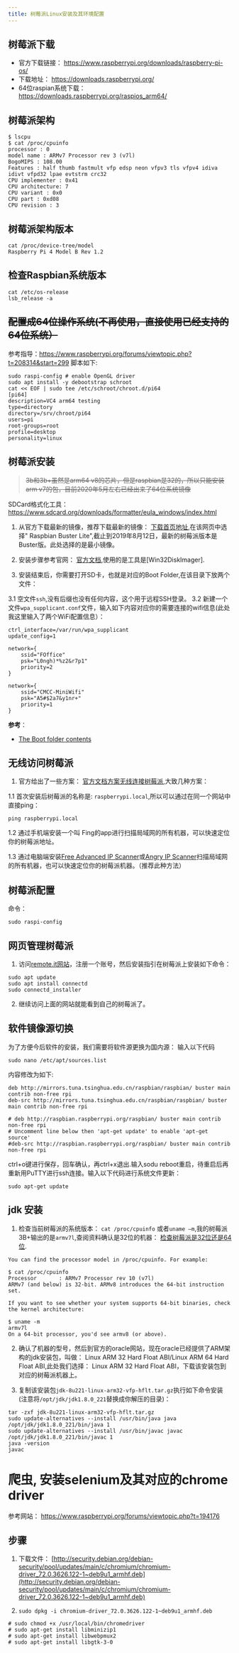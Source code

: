```yaml
---
title: 树莓派Linux安装及其环境配置
---
```






## 树莓派下载

- 官方下载链接： <https://www.raspberrypi.org/downloads/raspberry-pi-os/>
- 下载地址： <https://downloads.raspberrypi.org/>
- 64位raspian系统下载：<https://downloads.raspberrypi.org/raspios_arm64/>

## 树莓派架构

```
$ lscpu 
$ cat /proc/cpuinfo
processor : 0
model name : ARMv7 Processor rev 3 (v7l)
BogoMIPS : 108.00
Features : half thumb fastmult vfp edsp neon vfpv3 tls vfpv4 idiva idivt vfpd32 lpae evtstrm crc32 
CPU implementer : 0x41
CPU architecture: 7
CPU variant : 0x0
CPU part : 0xd08
CPU revision : 3
```

## 树莓派架构版本

```
cat /proc/device-tree/model
Raspberry Pi 4 Model B Rev 1.2
```

## 检查Raspbian系统版本

```
cat /etc/os-release
lsb_release -a
```

## ~~配置成64位操作系统(不再使用，直接使用已经支持的64位系统）~~

参考指导：<https://www.raspberrypi.org/forums/viewtopic.php?t=208314&start=299>
脚本如下:

```
sudo raspi-config # enable OpenGL driver
sudo apt install -y debootstrap schroot
cat << EOF | sudo tee /etc/schroot/chroot.d/pi64
[pi64]
description=VC4 arm64 testing
type=directory
directory=/srv/chroot/pi64
users=pi
root-groups=root
profile=desktop
personality=linux
```

## 树莓派安装

> ~~3b和3b+虽然是arm64 v8的芯片，但是raspbian是32的，所以只能安装arm v7的包，目前2020年5月左右已经出来了64位系统镜像~~

SDCard格式化工具： <https://www.sdcard.org/downloads/formatter/eula_windows/index.html>

1. 从官方下载最新的镜像，推荐下载最新的镜像： [下载首页地址](https://www.raspberrypi.org/downloads/raspbian/),在该网页中选择"
Raspbian Buster Lite",截止到2019年8月12日，最新的树莓派版本是Buster版。此处选择的是最小镜像。

2. 安装步骤参考官网： [官方文档](https://www.raspberrypi.org/documentation/),使用的是工具是[Win32DiskImager].

3. 安装结束后，你需要打开SD卡，也就是对应的Boot Folder,在该目录下放两个文件：

3.1 空文件`ssh`,没有后缀也没有任何内容，这个用于远程SSH登录。
3.2 新建一个文件`wpa_supplicant.conf`文件，输入如下内容对应你的需要连接的wifi信息(此处我这里输入了两个WiFi配置信息）：

```
ctrl_interface=/var/run/wpa_supplicant
update_config=1

network={
    ssid="FOffice"
    psk="L0ngh)*%z2&r7p1"
    priority=2
}

network={
    ssid="CMCC-MiniWifi"
    psk="A5#$2a7&y1nr+"
    priority=1
}

```

**参考**：

- [The Boot folder contents](https://www.raspberrypi.org/documentation/configuration/boot_folder.md)

## 无线访问树莓派

1. 官方给出了一些方案： [官方文档方案无线连接树莓派](https://www.raspberrypi.org/documentation/remote-access/ip-address.md),大致几种方案：

1.1 首次安装后树莓派的名称是: `raspberrypi.local`,所以可以通过在同一个网站中直接ping：

```
ping raspberrypi.local
```

1.2 通过手机端安装一个叫 Fing的app进行扫描局域网的所有机器，可以快速定位你的树莓派地址。

1.3 通过电脑端安装[Free Advanced IP Scanner](https://www.advanced-ip-scanner.com/)或[Angry IP Scanner](https://angryip.org/)扫描局域网的所有机器，也可以快速定位你的树莓派机器。（推荐此种方法）

## 树莓派配置

命令：

```
sudo raspi-config
```

## 网页管理树莓派

1. 访问[remote.it网站](https://app.remote.it/web/)，注册一个账号，然后安装指引在树莓派上安装如下命令：

```
sudo apt update
sudo apt install connectd
sudo connectd_installer
```

2. 继续访问上面的网站就能看到自己的树莓派了。

## 软件镜像源切换

为了方便今后软件的安装，我们需要将软件源更换为国内源：
输入以下代码

```
sudo nano /etc/apt/sources.list
```

内容修改为如下:

```shell
deb http://mirrors.tuna.tsinghua.edu.cn/raspbian/raspbian/ buster main contrib non-free rpi
deb-src http://mirrors.tuna.tsinghua.edu.cn/raspbian/raspbian/ buster main contrib non-free rpi

# deb http://raspbian.raspberrypi.org/raspbian/ buster main contrib non-free rpi
# Uncomment line below then 'apt-get update' to enable 'apt-get source'
#deb-src http://raspbian.raspberrypi.org/raspbian/ buster main contrib non-free rpi

```

ctrl+o键进行保存，回车确认，再ctrl+x退出.输入sodu reboot重启，待重启后再重新用PuTTY进行ssh连接。输入以下代码进行系统文件更新：

```
sudo apt-get update
```

## jdk 安装

1. 检查当前树莓派的系统版本： `cat /proc/cpuinfo` 或者`uname –m`,我的树莓派3B+输出的是`armv7l`,查阅资料确认是32位的机器：
[检查树莓派是32位还是64位](https://unix.stackexchange.com/questions/136407/is-my-linux-arm-32-or-64-bit).

```
You can find the processor model in /proc/cpuinfo. For example:

$ cat /proc/cpuinfo
Processor       : ARMv7 Processor rev 10 (v7l)
ARMv7 (and below) is 32-bit. ARMv8 introduces the 64-bit instruction set.

If you want to see whether your system supports 64-bit binaries, check the kernel architecture:

$ uname -m
armv7l
On a 64-bit processor, you'd see armv8 (or above).

```

2. 确认了机器的型号，然后到官方的oracle网站，现在oracle已经提供了ARM架构的jdk安装包，叫做： Linux ARM 32 Hard Float ABI/Linux ARM 64 Hard Float ABI,此处我们选择： Linux ARM 32 Hard Float ABI，下载该安装包到对应的树莓派机器上。

3. 复制该安装包`jdk-8u221-linux-arm32-vfp-hflt.tar.gz`执行如下命令安装 (注意将`/opt/jdk/jdk1.8.0_221`替换成你解压的目录)：

```
tar -zxf jdk-8u221-linux-arm32-vfp-hflt.tar.gz
sudo update-alternatives --install /usr/bin/java java /opt/jdk/jdk1.8.0_221/bin/java 1
sudo update-alternatives --install /usr/bin/javac javac /opt/jdk/jdk1.8.0_221/bin/javac 1
java -version
javac 
```

# 爬虫, 安装selenium及其对应的chrome driver

参考网站： <https://www.raspberrypi.org/forums/viewtopic.php?t=194176>

## 步骤

1. 下载文件： [http://security.debian.org/debian-security/pool/updates/main/c/chromium/chromium-driver_72.0.3626.122-1~deb9u1_armhf.deb](http://security.debian.org/debian-security/pool/updates/main/c/chromium/chromium-driver_72.0.3626.122-1~deb9u1_armhf.deb)

2. `sudo dpkg -i chromium-driver_72.0.3626.122-1~deb9u1_armhf.deb`

```
# sudo chmod +x /usr/local/bin/chromedriver
# sudo apt-get install libminizip1
# sudo apt-get install libwebpmux2
# sudo apt-get install libgtk-3-0

```
